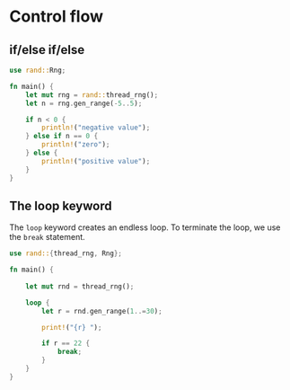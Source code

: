 # Control flow

## if/else if/else 

```rust
use rand::Rng;

fn main() {
    let mut rng = rand::thread_rng();
    let n = rng.gen_range(-5..5);

    if n < 0 {
        println!("negative value");
    } else if n == 0 {
        println!("zero");
    } else {
        println!("positive value");
    }
}
```

## The loop keyword

The `loop` keyword creates an endless loop. To terminate the loop, we use  
the `break` statement.

```rust
use rand::{thread_rng, Rng};

fn main() {
    
    let mut rnd = thread_rng();

    loop {
        let r = rnd.gen_range(1..=30);

        print!("{r} ");

        if r == 22 {
            break;
        }
    }
}
```
